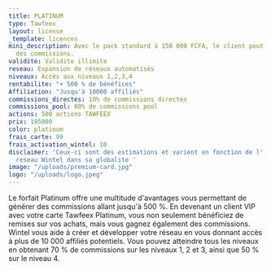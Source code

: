 ```yaml
---
title: PLATINUM
type: Tawfeex
layout: license
_template: licences
mini_description: Avec le pack standard à 150 000 FCFA, le client peut gagner 80%
  des commissions.
validite: Validite illimite
reseau: Expansion de réseaux automatisés
niveaux: Accès aux niveaux 1,2,3,4
rentabilite: "+ 500 % de bénéfices"
Affiliation: "Jusqu'à 10000 affiliés"
commissions_directes: 10% de commissions directes
commissions_pool: 80% de commissions pool
actions: 500 actions TAWFEEX
prix: 185000
color: platinum
frais_carte: 99
frais_activation_wintel: 10
disclaimer: 'Ceux-ci sont des estimations et varient en fonction de l''expansion du
  reseau Wintel dans sa globalite '
image: "/uploads/premium-card.jpg"
logo: "/uploads/logo.jpeg"
---
```


Le forfait Platinum offre une multitude d'avantages vous permettant de générer des commissions allant jusqu'à 500 %. En devenant un client VIP avec votre carte Tawfeex Platinum, vous non seulement bénéficiez de remises sur vos achats, mais vous gagnez également des commissions. Wintel vous aide à créer et développer votre réseau en vous donnant accès à plus de 10 000 affiliés potentiels. Vous pouvez atteindre tous les niveaux en obtenant 70 % de commissions sur les niveaux 1, 2 et 3, ainsi que 50 % sur le niveau 4.
